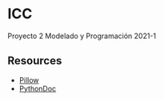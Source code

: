 # ICC
Proyecto 2 Modelado y Programación 2021-1

## Resources

- [Pillow](https://pillow.readthedocs.io/en/stable/)
- [PythonDoc](https://docs.python.org/3.8/)

